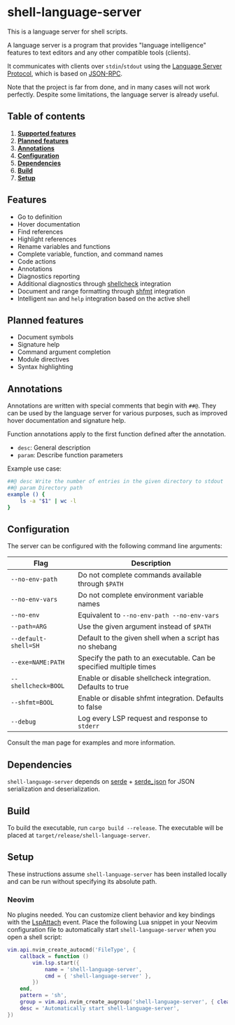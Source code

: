 # **shell-language-server**

This is a language server for shell scripts.

A language server is a program that provides "language intelligence" features
to text editors and any other compatible tools (clients).

It communicates with clients over `stdin`/`stdout` using the [Language Server
Protocol](https://en.wikipedia.org/wiki/Language_Server_Protocol), which is
based on [JSON-RPC](https://en.wikipedia.org/wiki/JSON-RPC).

Note that the project is far from done, and in many cases will not work
perfectly. Despite some limitations, the language server is already
useful.

## Table of contents

1. **[Supported features](#supported-features)**
2. **[Planned features](#planned-features)**
3. **[Annotations](#annotations)**
4. **[Configuration](#configuration)**
5. **[Dependencies](#dependencies)**
6. **[Build](#build)**
7. **[Setup](#setup)**

## Features

- Go to definition
- Hover documentation
- Find references
- Highlight references
- Rename variables and functions
- Complete variable, function, and command names
- Code actions
- Annotations
- Diagnostics reporting
- Additional diagnostics through [shellcheck](https://www.shellcheck.net) integration
- Document and range formatting through [shfmt](https://github.com/mvdan/sh) integration
- Intelligent `man` and `help` integration based on the active shell

## Planned features

- Document symbols
- Signature help
- Command argument completion
- Module directives
- Syntax highlighting

## Annotations

Annotations are written with special comments that begin with `##@`. They can
be used by the language server for various purposes, such as improved hover
documentation and signature help.

Function annotations apply to the first function defined after the annotation.

- `desc`: General description
- `param`: Describe function parameters

Example use case:

```sh
##@ desc Write the number of entries in the given directory to stdout
##@ param Directory path
example () {
    ls -a "$1" | wc -l
}
```

## Configuration

The server can be configured with the following command line arguments:

| Flag | Description |
| --- | --- |
| `--no-env-path` | Do not complete commands available through `$PATH` |
| `--no-env-vars` | Do not complete environment variable names |
| `--no-env` | Equivalent to `--no-env-path --no-env-vars` |
| `--path=ARG` | Use the given argument instead of `$PATH` |
| `--default-shell=SH` | Default to the given shell when a script has no shebang |
| `--exe=NAME:PATH` | Specify the path to an executable. Can be specified multiple times |
| `--shellcheck=BOOL` | Enable or disable shellcheck integration. Defaults to true |
| `--shfmt=BOOL` | Enable or disable shfmt integration. Defaults to false |
| `--debug` | Log every LSP request and response to `stderr` |

Consult the man page for examples and more information.

## Dependencies

`shell-language-server` depends on [serde](https://github.com/serde-rs/serde) +
[serde_json](https://github.com/serde-rs/json) for JSON serialization and
deserialization.

## Build

To build the executable, run `cargo build --release`. The executable will be
placed at `target/release/shell-language-server`.

## Setup

These instructions assume `shell-language-server` has been installed locally
and can be run without specifying its absolute path.

### Neovim

No plugins needed. You can customize client behavior and key bindings with the
[LspAttach](https://neovim.io/doc/user/lsp.html#LspAttach) event. Place the
following Lua snippet in your Neovim configuration file to automatically start
`shell-language-server` when you open a shell script:

```lua
vim.api.nvim_create_autocmd('FileType', {
    callback = function ()
        vim.lsp.start({
            name = 'shell-language-server',
            cmd = { 'shell-language-server' },
        })
    end,
    pattern = 'sh',
    group = vim.api.nvim_create_augroup('shell-language-server', { clear = true }),
    desc = 'Automatically start shell-language-server',
})
```

